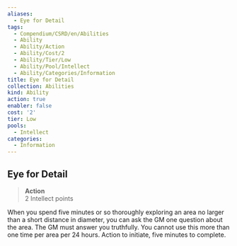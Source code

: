 ```yaml
---
aliases:
  - Eye for Detail
tags:
  - Compendium/CSRD/en/Abilities
  - Ability
  - Ability/Action
  - Ability/Cost/2
  - Ability/Tier/Low
  - Ability/Pool/Intellect
  - Ability/Categories/Information
title: Eye for Detail
collection: Abilities
kind: Ability
action: true
enabler: false
cost: '2'
tier: Low
pools:
  - Intellect
categories:
  - Information
---
```

## Eye for Detail  
>**Action**  
>2 Intellect points
  
When you spend five minutes or so thoroughly exploring an area no larger than a short distance in diameter, you can ask the GM one question about the area. The GM must answer you truthfully. You cannot use this more than one time per area per 24 hours. Action to initiate, five minutes to complete.
